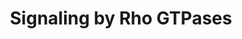 ---
annotations:
- type: Pathway Ontology
  value: signaling pathway
authors:
- MaintBot
- Khanspers
- ReactomeTeam
- Anwesha
description: 'The Rho family of small guanine nucleotide binding proteins is one of
  five generally recognized branches of the Ras superfamily. Like most Ras superfamily
  members, typical Rho proteins function as binary switches controlling a variety
  of biological processes. They perform this function by cycling between active GTP-bound
  and inactive GDP-bound conformations. Mammalian Rho GTPases include RhoA, RhoB and
  RhoC (Rho proteins), Rac1 3 (Rac proteins), Cdc42, TC10, TCL, Wrch1, Chp/Wrch2,
  RhoD and RhoG, to name some. The family also includes RhoH and Rnd1-3, which lack
  GTPase activity and are predicted to exist in a constitutively active state.<p>Members
  of the Rho family have been identified in all eukaryotes. Including the atypical
  RHOBTB1-3 and RHOT1-2 proteins, 24 Rho family members have been identified in mammals
  (Jaffe and Hall, 2005; Bernards, 2005; Ridley, 2006). Among Rho GTPases, RhoA, Rac1
  and Cdc42 have been most extensively studied. These proteins are best known for
  their ability to induce dynamic rearrangements of the plasma membrane-associated
  actin cytoskeleton (Aspenstrom et al, 2004; Murphy et al, 1999; Govek et al, 2005).
  Beyond this function, Rho GTPases also regulate actomyosin contractility and microtubule
  dynamics. Rho mediated effects on transcription and membrane trafficking are believed
  to be secondary to these functions. At the more macroscopic level, Rho GTPases have
  been implicated in many important cell biological processes, including cell growth
  control, cytokinesis, cell motility, cell cell and cell extracellular matrix adhesion,
  cell transformation and invasion, and development (Govek et al., 2005). The illustration
  below lists Rho GTPase effectors implicated in actin and microtubule dynamics (courtesy:
  Govek et al., 2005, Genes and Development, CSHL Press).  View original pathway at
  [http://www.reactome.org/PathwayBrowser/#DIAGRAM=194315 Reactome].'
last-edited: 2021-01-25
organisms:
- Homo sapiens
redirect_from:
- /index.php/Pathway:WP1917
- /instance/WP1917
schema-jsonld:
- '@context': https://schema.org/
  '@id': https://wikipathways.github.io/pathways/WP1917.html
  '@type': Dataset
  creator:
    '@type': Organization
    name: WikiPathways
  description: 'The Rho family of small guanine nucleotide binding proteins is one
    of five generally recognized branches of the Ras superfamily. Like most Ras superfamily
    members, typical Rho proteins function as binary switches controlling a variety
    of biological processes. They perform this function by cycling between active
    GTP-bound and inactive GDP-bound conformations. Mammalian Rho GTPases include
    RhoA, RhoB and RhoC (Rho proteins), Rac1 3 (Rac proteins), Cdc42, TC10, TCL, Wrch1,
    Chp/Wrch2, RhoD and RhoG, to name some. The family also includes RhoH and Rnd1-3,
    which lack GTPase activity and are predicted to exist in a constitutively active
    state.<p>Members of the Rho family have been identified in all eukaryotes. Including
    the atypical RHOBTB1-3 and RHOT1-2 proteins, 24 Rho family members have been identified
    in mammals (Jaffe and Hall, 2005; Bernards, 2005; Ridley, 2006). Among Rho GTPases,
    RhoA, Rac1 and Cdc42 have been most extensively studied. These proteins are best
    known for their ability to induce dynamic rearrangements of the plasma membrane-associated
    actin cytoskeleton (Aspenstrom et al, 2004; Murphy et al, 1999; Govek et al, 2005).
    Beyond this function, Rho GTPases also regulate actomyosin contractility and microtubule
    dynamics. Rho mediated effects on transcription and membrane trafficking are believed
    to be secondary to these functions. At the more macroscopic level, Rho GTPases
    have been implicated in many important cell biological processes, including cell
    growth control, cytokinesis, cell motility, cell cell and cell extracellular matrix
    adhesion, cell transformation and invasion, and development (Govek et al., 2005).
    The illustration below lists Rho GTPase effectors implicated in actin and microtubule
    dynamics (courtesy: Govek et al., 2005, Genes and Development, CSHL Press).  View
    original pathway at [http://www.reactome.org/PathwayBrowser/#DIAGRAM=194315 Reactome].'
  keywords:
  - GAPs
  - 'ARHGAP40 '
  - 'ARHGAP12 '
  - 'TRIO '
  - 'ARHGAP21 '
  - 'ARHGEF15 '
  - 'AKAP13 '
  - 'ARHGEF33 '
  - 'FAM13B '
  - 'RHOA '
  - RhoGTPase:GDP
  - 'DEPDC1B '
  - 'FAM13A '
  - 'ARHGEF40 '
  - 'p190 '
  - 'RALBP1 '
  - 'RHOF '
  - 'ARHGEF10 '
  - 'RASGRF2 '
  - 'CHN1 '
  - 'ARHGEF3 '
  - 'RACGAP1 '
  - 'ITSN1 '
  - 'SRGAP1 '
  - 'ARHGEF37 '
  - 'TRIP10 '
  - 'RHOQ '
  - 'ARHGEF9 '
  - 'BPGAP1(1-?) '
  - 'ARHGAP31 '
  - 'ARAP3 '
  - 'ARHGEF38 '
  - 'OPHN1 '
  - 'ARHGEF11 '
  - 'ARHGAP4 '
  - 'ARHGAP20 '
  - 'OBSCN '
  - 'ARHGAP9 '
  - 'RHOC '
  - 'BCR '
  - 'STARD13 '
  - 'ARHGAP42 '
  - 'ARAP2 '
  - 'ARHGEF2 '
  - 'ARHGEF18 '
  - 'RHOT1 '
  - 'PREX1 '
  - 'RHOT2 '
  - 'ARHGAP27 '
  - 'ARHGAP22 '
  - 'NGEF '
  - 'TIAM1 '
  - 'SOS1 '
  - 'ARHGAP17 '
  - 'TIAM2 '
  - 'SYDE2 '
  - 'FGD1 '
  - 'ARHGEF16 '
  - Inactivated
  - 'PLEKHG5 '
  - 'ARHGEF19 '
  - GDP
  - 'RHOV '
  - 'RHOG '
  - 'VAV1 '
  - effector proteins
  - 'RHOJ '
  - 'ARHGAP15 '
  - 'ARHGAP33 '
  - complex
  - 'ABR '
  - 'ARHGEF5 '
  - 'PIK3R2 '
  - 'ARHGAP8 '
  - 'ARHGEF6 '
  - GDI proteins
  - 'ARHGEF12 '
  - 'SRGAP2 '
  - 'ARHGAP36 '
  - 'ARHGAP24 '
  - 'RHOD '
  - 'ARHGAP28 '
  - RHO GTPase Effectors
  - 'ARHGDIG '
  - 'NET1 '
  - 'ARHGAP6 '
  - 'OCRL '
  - 'ARHGAP35 '
  - RhoGTPase:GTP:Effectors complex
  - 'Rac '
  - GTP
  - 'DLC1 '
  - 'ARHGEF26 '
  - 'ARHGAP19 '
  - 'INPP5B(321-993) '
  - 'TAGAP '
  - 'ARHGAP39 '
  - 'ARHGEF1 '
  - 'RAC3 '
  - 'KALRN '
  - 'ARHGEF17 '
  - RhoGTPase:GDP:GDI
  - 'ARAP1 '
  - 'ARHGEF39 '
  - 'ARHGEF4 '
  - 'GNA13 '
  - 'effector proteins '
  - 'RAC2 '
  - 'RAC1 '
  - 'MCF2 '
  - 'ARHGAP26 '
  - 'ARHGAP23 '
  - 'MYO9A '
  - 'ARHGAP30 '
  - 'ARHGAP32 '
  - 'FGD4 '
  - 'PLEKHG2 '
  - 'GTP '
  - 'RHOB '
  - 'STARD8 '
  - 'ARHGAP10 '
  - 'VAV3 '
  - 'VAV2 '
  - 'RHOU '
  - 'ARHGAP44 '
  - 'ARHGEF10L '
  - 'ARHGAP11A '
  - Pi
  - GEFs
  - 'FGD3 '
  - 'GMIP '
  - 'SOS2 '
  - 'SRGAP3 '
  - 'GDP '
  - 'MCF2L '
  - 'DEPDC7 '
  - 'FGD2 '
  - 'ARHGAP11B '
  - 'ARHGAP29 '
  - 'MYO9B '
  - 'ARHGAP25 '
  - RhoGTPase:GTP
  - 'ARHGEF35 '
  - 'ECT2 '
  - 'ARHGAP1 '
  - 'ARHGAP5 '
  - 'ARHGDIA '
  - 'CDC42 '
  - RHOBTB GTPase Cycle
  - 'ARHGDIB '
  - 'A2M '
  - 'CHN2 '
  - 'HMHA1 '
  - 'SYDE1 '
  - 'ARHGEF7 '
  - 'RHOH '
  - 'ARHGAP18 '
  license: CC0
  name: Signaling by Rho GTPases
seo: CreativeWork
title: Signaling by Rho GTPases
wpid: WP1917
---